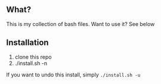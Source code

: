 What?
----------
This is my collection of bash files. Want to use it? See below

Installation
----------
1. clone this repo
2. ./install.sh -n

If you want to undo this install, simply `./install.sh -u`